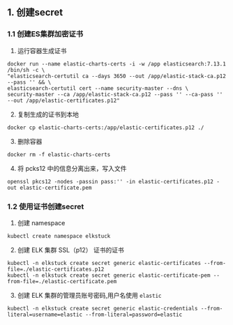 ## 1. 创建secret

### 1.1 创建ES集群加密证书
1. 运行容器生成证书
```shell
docker run --name elastic-charts-certs -i -w /app elasticsearch:7.13.1 /bin/sh -c \
"elasticsearch-certutil ca --days 3650 --out /app/elastic-stack-ca.p12 --pass '' && \
elasticsearch-certutil cert --name security-master --dns \
security-master --ca /app/elastic-stack-ca.p12 --pass '' --ca-pass '' --out /app/elastic-certificates.p12"
```
2. 复制生成的证书到本地
```shell
docker cp elastic-charts-certs:/app/elastic-certificates.p12 ./
```
3. 删除容器
```shell
docker rm -f elastic-charts-certs
```
4. 将 pcks12 中的信息分离出来，写入文件
```shell
openssl pkcs12 -nodes -passin pass:'' -in elastic-certificates.p12 -out elastic-certificate.pem
```
### 1.2 使用证书创建secret
1. 创建 namespace
```shell
kubectl create namespace elkstuck
```
2. 创建 ELK 集群 SSL（p12） 证书的证书
```shell
kubectl -n elkstuck create secret generic elastic-certificates --from-file=./elastic-certificates.p12
kubectl -n elkstuck create secret generic elastic-certificate-pem --from-file=./elastic-certificate.pem
```
3. 创建 ELK 集群的管理员账号密码,用户名使用 `elastic`
```shell
kubectl -n elkstuck create secret generic elastic-credentials --from-literal=username=elastic --from-literal=password=elastic
```

